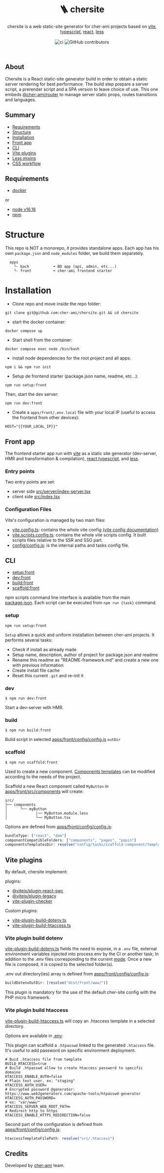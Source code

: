 <h1 align="center" style="text-align:center">🪜 chersite</h1>

<p align="center">
chersite is a web static-site generator for cher-ami projects based on 
<a href="https://vitejs.dev/">vite</a>, 
<a href="https://www.typescriptlang.org">typescript</a>,
<a href="https://reactjs.org">react</a>,
<a href="https://lesscss.org">less</a>

<br/>
<br/>
<img alt="ci" src="https://github.com/cher-ami/chersite/actions/workflows/ci.yml/badge.svg">
<img alt="GitHub contributors" src="https://img.shields.io/github/contributors/cher-ami/chersite">
</p>

<br/>

## About

Chersite is a React static-site generator build in order to obtain a static server rendering for best performance.
The build step prepare a server script, a prerender script and a SPA version to leave choice of use.
This one embeds [@cher-ami/router](https://github.com/cher-ami/router) to manage server static props, routes transitions and languages.

## Summary

- [Requirements](#requirements)
- [Structure](#structure)
- [Installation](#installation)
- [Front app](#front-app)
- [CLI](#cli)
- [Vite plugins](#vite-plugins)
- [Less mixins](./docs/less-mixins.md)
- [CSS workflow](./docs/css-workflow.md)

## Requirements

- [docker](https://www.docker.com/)

or
- [node v16.16](https://nodejs.org/en)
- [npm](https://www.npmjs.com/)


# Structure

This repo is NOT a monorepo, it provides standalone apps.
Each app has his own `package.json` and `node_modules` folder, we build them separately.

```
  apps
    └- back           ⬅ BO app (api, admin, etc...)
    └- front          ⬅ cher-ami frontend starter 
```

# Installation 

- Clone repo and move inside the repo folder:

```shell script
git clone git@github.com:cher-ami/chersite.git && cd chersite
```

- start the docker container:

```shell
docker compose up
```

- Start shell from the container:

```shell
docker compose exec node /bin/bash
```

- install node dependencies for the root project and all apps:

```shell
npm i && npm run init
```

- Setup de frontend starter (package.json name, readme, etc...):

```shell
npm run setup:front
```

Then, start the dev server:

```shell
npm run dev:front
```

- Create a `apps/front/.env.local` file with your local IP (useful to access the frontend from other devices):

```shell  
HOST="{{YOUR_LOCAL_IP}}" 
```

## Front app

The frontend starter app run with [vite](https://vitejs.dev/) as a static site generator (dev-server, HMR and transformation & compilation), [react](https://reactjs.org/),[typescript](https://www.typescriptlang.org/), and [less](https://lesscss.org/).

### Entry points

Two entry points are set:

- server side [src/server/index-server.tsx](./apps/front/src/server/index-server.tsx)
- client side [src/index.tsx](./apps/front/src/index.tsx)



### Configuration Files

Vite's configuration is managed by two main files:

- [vite.config.ts](./apps/front/vite.config.ts): contains the whole vite config [(vite config documentation)](https://vitejs.dev/config/)
- [vite.scripts.config.ts](./apps/front/vite.scripts.config.ts): contains the whole vite scripts config. It built scripts files relative to the SSR and SSG part.
- [config/config.js](./apps/front/config/config.js): is the internal paths and tasks config file.


## CLI

- [setup:front](#setup)
- [dev:front](#dev)
- [build:front](#build)
- [scaffold:front](#scaffold)

npm scripts command line interface is available from the main [package.json](./package.json).
Each script can be executed from `npm run {task}` command.

### setup

```shell
npm run setup:front
```

`Setup` allows a quick and uniform installation between cher-ami projects. It performs several tasks:

- Check if install as already made
- Setup name, description, author of project for package.json and readme
- Rename this readme as "README-framework.md" and create a new one with previous information
- Create install file cache
- Reset this current `.git` and re-init it

### dev

```shell
$ npm run dev:front
```

Start a dev-server with HMR.

### build

```shell
$ npm run build:front
```

Build script in selected [apps/front/config/config.js](apps/front/config/config.js) `outDir`

### scaffold

```shell
$ npm run scaffold:front
```

Used to create a new component. [Components templates](apps/front/config/tasks/scaffold-component/templates)
can be modified according to the needs of the project.

Scaffold a new React component called `MyButton` in [apps/front/src/components](apps/front/src/components) will create:

```
src/
├── components
│      └── myButton
│             |── MyButton.module.less
│             └── MyButton.tsx
```

Options are defined from [apps/front/config/config.js](apps/front/config/config.js):

```js
bundleType: ["react", "dom"]
componentCompatibleFolders: ["components", "pages", "popin"]
componentsTemplatesDir: resolve("config/tasks/scaffold-component/templates")
```


## Vite plugins

By default, chersite implement:

plugins:

- [@vitejs/plugin-react-swc](https://github.com/vitejs/vite-plugin-react-swc)
- [@vitejs/plugin-legacy](https://github.com/vitejs/vite/tree/main/packages/plugin-legacy)
- [vite-plugin-checker](https://github.com/fi3ework/vite-plugin-checker)

Custom plugins:

- [vite-plugin-build-dotenv.ts](apps/front/config/vite-plugins/vite-plugin-build-dotenv.ts)
- [vite-plugin-build-htaccess.ts](apps/front/config/vite-plugins/vite-plugin-build-htaccess.ts)

### Vite plugin build dotenv

[vite-plugin-build-dotenv.ts](apps/front/config/vite-plugins/vite-plugin-build-dotenv.ts)
fields the need to expose, in a `.env` file, external environment variables injected into
process.env by the CI or another task; In addition to the .env files corresponding to the current
[mode](https://vitejs.dev/guide/env-and-mode.html).
Once a new file is composed, it is copied to the selected folder(s).

.env out directory(ies) array is defined from [apps/front/config/config.js](apps/front/config/config.js):

```js
buildDotenvOutDir: [resolve("dist/front/www/")]
```

This plugin is mandatory for the use of the default cher-site config with the PHP micro framework.

### Vite plugin build htaccess

[vite-plugin-build-htaccess.ts](apps/front/config/vite-plugins/vite-plugin-build-htaccess.ts)
will copy an .htaccess template in a selected directory.

Options are available in [.env](apps/front/.env):

This plugin can scaffold a `.htpasswd` linked to the generated `.htaccess` file.
It's useful to add password on specific environment deployment.

```.dotenv
# Buid .htaccess file from template
BUILD_HTACCESS=true
# Build .htpasswd allow to create htaccess password to specific domaine
HTACCESS_ENABLE_AUTH=false
# Plain text user. ex: "staging"
HTACCESS_AUTH_USER=
# Encrypted password @generator: https://www.web2generators.com/apache-tools/htpasswd-generator
HTACCESS_AUTH_PASSWORD=
# ex: "var/www/"
HTACCESS_SERVER_WEB_ROOT_PATH=
# Redirect http to https
HTACCESS_ENABLE_HTTPS_REDIRECTION=false
```

Second part of the configuration is defined from [apps/front/config/config.js](apps/front/config/config.js):

```js
htaccessTemplateFilePath: resolve("src/.htaccess")
```


## Credits

Developed by [cher-ami](https://github.com/cher-ami) team.
